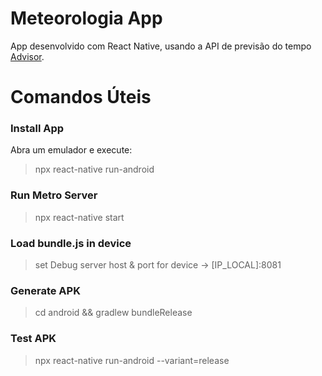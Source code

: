 # Meteorologia App

App desenvolvido com React Native, usando a API de previsão do tempo [Advisor](https://advisor.climatempo.com.br/).

# Comandos Úteis

### Install App

Abra um emulador e execute:

> npx react-native run-android

### Run Metro Server

> npx react-native start

### Load bundle.js in device

> set Debug server host & port for device -> [IP_LOCAL]:8081

### Generate APK

> cd android && gradlew bundleRelease

### Test APK

> npx react-native run-android --variant=release
